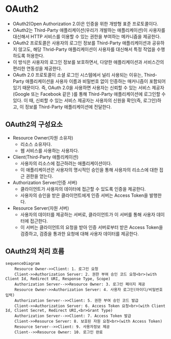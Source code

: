 # OAuth2

- OAuth2(Open Authorization 2.0)은 인증을 위한 개방형 표준 프로토콜이다.  
- OAuth2는 Third-Party 애플리케이션(우리가 개발하는 애플리케이션)이 사용자를 대신해서 HTTP 서비스를 이용할 수 있는 권한을 부여하는 메카니즘을 제공한다.
- OAuth2 프로토콜은 사용자의 로그인 정보를 Third-Party 애플리케이션과 공유하지 않고도, 해당 Thrid-Party 애플리케이션이 사용자를 대신해서 특정 작업을 수행하도록 허용한다.
- 이 방식은 사용자의 로그인 정보를 보호하면서, 다양한 애플리케이션과 서비스간의 편리한 연동성을 제공한다.
- OAuth 2.0 프로토콜이 소셜 로그인 시스템에서 널리 사용되는 이유는, Third-Party 애플리케이션을 사용자 이름과 비밀번호 없이 인증하는 매커니즘이 포함되어 있기 때문이다.
즉, OAuth 2.0을 사용하면 사용자는 신뢰할 수 있는 서비스 제공자(Google 또는 Facebook 같은 )를 통해 Third-Party 애플리케이션에 로그인할 수 있다.
이 때, 신뢰할 수 있는 서비스 제공자는 사용자의 신원을 확인(즉, 로그인)하고, 이 정보를 Third-Party 애플리케이션에 전달한다.

## OAuth2의 구성요소

- Resource Owner(자원 소유자)
  - 리소스 소유자다.
  - 웹 서비스를 사용하는 사용자다.
- Client(Third-Party 애플리케이션)
  - 사용자의 리소스에 접근하려는 애플리케이션이다.
  - 이 애플리케이션은 사용자의 명시적인 승인을 통해 사용자의 리소스에 대한 접근 권한을 얻는다.
- Authorization Server(인증 서버)
  - 클라이언트가 사용자의 데이터에 접근할 수 있도록 인증을 제공한다.
  - 사용자의 승인을 받은 클라이언트에게 인증 서버는 Access Token을 발행한다.
- Resource Server(자원 서버)
  - 사용자의 데이터를 제공하는 서버로, 클라이언트가 이 서버를 통해 사용자 데이터에 접근한다.
  - 이 서버는 클라이언트의 요청을 받아 인증 서버로부터 받은 Access Token을 검증하고, 검증을 통과한 요청에 대해 사용자 데이터를 제공한다.

## OAuth2의 처리 흐름

```mermaid
sequenceDiagram
    Resource Owner->>Client: 1. 로그인 요청
    Client->>Authorization Server: 2. 권한 부여 승인 코드 요청<br>(with Client Id, Redirect URI, Response Type, Scope)
    Authorization Server-->>Resource Owner: 3. 로그인 페이지 제공
    Resource Owner->>Authorization Server: 4. 사용자 로그인(아이디/비밀번호 입력)
    Authorization Server-->>Client: 5. 권한 부여 승인 코드 발급
    Client->>Authorization Server: 6. Access Token 요청<br>(with Client Id, Client Secret, Redirect URI,<br>Grant Type)
    Authorization Server-->>Client: 7. Access Token 발급
    Client->>Resource Server: 8. 보호된 자원 요청<br>(with Access Token)
    Resource Server-->>Client: 9. 사용자정보 제공
    Client-->>Resource Owner: 10. 로그인 완료

```